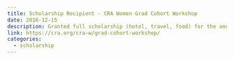 ```yaml
---
title: Scholarship Recipient - CRA Women Grad Cohort Workshop
date: 2016-12-15
description: Granted full scholarship (hotel, travel, food) for the annual Computing Research Association (CRA) Women Grad Cohort Workshop in Washington D.C. I did not end up attending but the offer was appreciated.
link: https://cra.org/cra-w/grad-cohort-workshop/
categories:
  - scholarship
---
```

